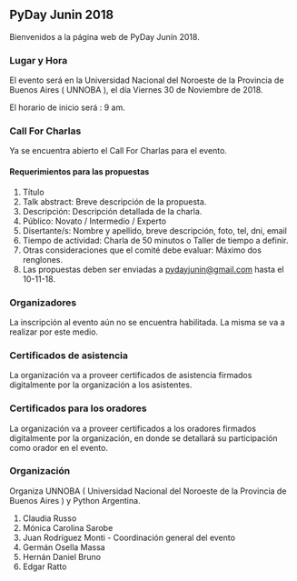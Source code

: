 ## PyDay Junin 2018

Bienvenidos a la página web de PyDay Junín 2018.

### Lugar y Hora

El evento será en la Universidad Nacional del Noroeste de la Provincia de Buenos Aires ( UNNOBA ), el día Viernes 30 de Noviembre de 2018.

El horario de inicio será : 9 am.

### Call For Charlas

Ya se encuentra abierto el Call For Charlas para el evento.

#### Requerimientos para las propuestas

1. Título
2. Talk abstract: Breve descripción de la propuesta.
3. Descripción: Descripción detallada de la charla. 
4. Público: Novato / Intermedio / Experto
5. Disertante/s: Nombre y apellido, breve descripción, foto, tel, dni, email
6. Tiempo de actividad: Charla de 50 minutos o Taller de tiempo a definir.
7. Otras consideraciones que el comité debe evaluar: Máximo dos renglones. 
8. Las propuestas deben ser enviadas a pydayjunin@gmail.com hasta el 10-11-18.

### Organizadores

La inscripción al evento aún no se encuentra habilitada. La misma se va a realizar por este medio.

### Certificados de asistencia

La organización va a proveer certificados de asistencia firmados digitalmente por la organización a los asistentes.

### Certificados para los oradores

La organización va a proveer certificados a los oradores firmados digitalmente por la organización, en donde se detallará su participación como orador en el evento.


### Organización

Organiza UNNOBA ( Universidad Nacional del Noroeste de la Provincia de Buenos Aires ) y Python Argentina.

1. Claudia Russo
2. Mónica Carolina Sarobe
3. Juan Rodríguez Monti - Coordinación general del evento
4. Germán Osella Massa
5. Hernán Daniel Bruno
6. Edgar Ratto
